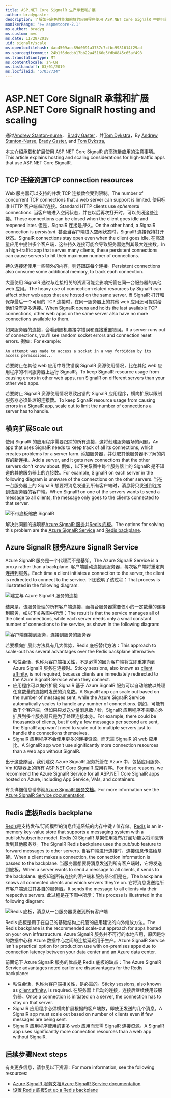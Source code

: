 ```yaml
---
title: ASP.NET Core SignalR 生产承载和扩展
author: bradygaster
description: 了解如何避免性能和缩放的应用程序使用 ASP.NET Core SignalR 中的问题。
monikerRange: '>= aspnetcore-2.1'
ms.author: bradyg
ms.custom: mvc
ms.date: 11/28/2018
uid: signalr/scale
ms.openlocfilehash: 4ac4509acc89d0091a3757c7cfbc9981614f29ad
ms.sourcegitcommit: 24b1f6decbb17bb22a45166e5fdb0845c65af498
ms.translationtype: MT
ms.contentlocale: zh-CN
ms.lasthandoff: 03/01/2019
ms.locfileid: "57037734"
---
```

# <a name="aspnet-core-signalr-hosting-and-scaling"></a><span data-ttu-id="2a2c7-103">ASP.NET Core SignalR 承载和扩展</span><span class="sxs-lookup"><span data-stu-id="2a2c7-103">ASP.NET Core SignalR hosting and scaling</span></span>

<span data-ttu-id="2a2c7-104">通过[Andrew Stanton-nurse](https://twitter.com/anurse)， [Brady Gaster](https://twitter.com/bradygaster)，并[Tom Dykstra](https://github.com/tdykstra)，</span><span class="sxs-lookup"><span data-stu-id="2a2c7-104">By [Andrew Stanton-Nurse](https://twitter.com/anurse), [Brady Gaster](https://twitter.com/bradygaster), and [Tom Dykstra](https://github.com/tdykstra),</span></span>

<span data-ttu-id="2a2c7-105">本文介绍承载和扩展使用 ASP.NET Core SignalR 的高流量应用的注意事项。</span><span class="sxs-lookup"><span data-stu-id="2a2c7-105">This article explains hosting and scaling considerations for high-traffic apps that use ASP.NET Core SignalR.</span></span>

## <a name="tcp-connection-resources"></a><span data-ttu-id="2a2c7-106">TCP 连接资源</span><span class="sxs-lookup"><span data-stu-id="2a2c7-106">TCP connection resources</span></span>

<span data-ttu-id="2a2c7-107">Web 服务器可以支持的并发 TCP 连接数会受到限制。</span><span class="sxs-lookup"><span data-stu-id="2a2c7-107">The number of concurrent TCP connections that a web server can support is limited.</span></span> <span data-ttu-id="2a2c7-108">使用标准 HTTP 客户端*临时*连接。</span><span class="sxs-lookup"><span data-stu-id="2a2c7-108">Standard HTTP clients use *ephemeral* connections.</span></span> <span data-ttu-id="2a2c7-109">当客户端进入空闲状态，并在以后再次打开时，可以关闭这些连接。</span><span class="sxs-lookup"><span data-stu-id="2a2c7-109">These connections can be closed when the client goes idle and reopened later.</span></span> <span data-ttu-id="2a2c7-110">但是，SignalR 连接是*持久*。</span><span class="sxs-lookup"><span data-stu-id="2a2c7-110">On the other hand, a SignalR connection is *persistent*.</span></span> <span data-ttu-id="2a2c7-111">甚至当客户端进入空闲状态时，SignalR 连接保持打开状态。</span><span class="sxs-lookup"><span data-stu-id="2a2c7-111">SignalR connections stay open even when the client goes idle.</span></span> <span data-ttu-id="2a2c7-112">在高流量应用中提供多个客户端，这些持久连接可能会导致服务器达到其最大连接数。</span><span class="sxs-lookup"><span data-stu-id="2a2c7-112">In a high-traffic app that serves many clients, these persistent connections can cause servers to hit their maximum number of connections.</span></span>

<span data-ttu-id="2a2c7-113">持久连接还使用一些额外的内存，则还跟踪每个连接。</span><span class="sxs-lookup"><span data-stu-id="2a2c7-113">Persistent connections also consume some additional memory, to track each connection.</span></span>

<span data-ttu-id="2a2c7-114">大量使用 SignalR 通过与连接相关的资源可能会影响托管在同一台服务器的其他 web 应用。</span><span class="sxs-lookup"><span data-stu-id="2a2c7-114">The heavy use of connection-related resources by SignalR can affect other web apps that are hosted on the same server.</span></span> <span data-ttu-id="2a2c7-115">当 SignalR 打开和保存最后一个可用的 TCP 连接时，在同一服务器上的其他 web 应用还可提供给他们没有更多连接。</span><span class="sxs-lookup"><span data-stu-id="2a2c7-115">When SignalR opens and holds the last available TCP connections, other web apps on the same server also have no more connections available to them.</span></span>

<span data-ttu-id="2a2c7-116">如果服务器的连接，会看到随机套接字错误和连接重置错误。</span><span class="sxs-lookup"><span data-stu-id="2a2c7-116">If a server runs out of connections, you'll see random socket errors and connection reset errors.</span></span> <span data-ttu-id="2a2c7-117">例如：</span><span class="sxs-lookup"><span data-stu-id="2a2c7-117">For example:</span></span>

```
An attempt was made to access a socket in a way forbidden by its access permissions...
```

<span data-ttu-id="2a2c7-118">若要防止在其他 web 应用中导致错误 SignalR 资源使用情况，比在其他 web 应用程序的不同服务器上运行 SignalR。</span><span class="sxs-lookup"><span data-stu-id="2a2c7-118">To keep SignalR resource usage from causing errors in other web apps, run SignalR on different servers than your other web apps.</span></span>

<span data-ttu-id="2a2c7-119">若要防止 SignalR 资源使用情况导致出错的 SignalR 应用程序，横向扩展以限制服务器必须处理的连接数。</span><span class="sxs-lookup"><span data-stu-id="2a2c7-119">To keep SignalR resource usage from causing errors in a SignalR app, scale out to limit the number of connections a server has to handle.</span></span>

## <a name="scale-out"></a><span data-ttu-id="2a2c7-120">横向扩展</span><span class="sxs-lookup"><span data-stu-id="2a2c7-120">Scale out</span></span>

<span data-ttu-id="2a2c7-121">使用 SignalR 的应用程序需要跟踪的所有连接，这将创建服务器场的问题。</span><span class="sxs-lookup"><span data-stu-id="2a2c7-121">An app that uses SignalR needs to keep track of all its connections, which creates problems for a server farm.</span></span> <span data-ttu-id="2a2c7-122">添加服务器，并获取其他服务器不了解的内容的新连接。</span><span class="sxs-lookup"><span data-stu-id="2a2c7-122">Add a server, and it gets new connections that the other servers don't know about.</span></span> <span data-ttu-id="2a2c7-123">例如，以下关系图中每个服务器上的 SignalR 是不知道的其他服务器上的连接数。</span><span class="sxs-lookup"><span data-stu-id="2a2c7-123">For example, SignalR on each server in the following diagram is unaware of the connections on the other servers.</span></span> <span data-ttu-id="2a2c7-124">当在一台服务器上的 SignalR 想要将消息发送到所有客户端时，消息将只发送到连接到该服务器的客户端。</span><span class="sxs-lookup"><span data-stu-id="2a2c7-124">When SignalR on one of the servers wants to send a message to all clients, the message only goes to the clients connected to that server.</span></span>

![不带底板缩放 SignalR](scale/_static/scale-no-backplane.png)

<span data-ttu-id="2a2c7-126">解决此问题的选项都[Azure SignalR 服务](#azure-signalr-service)并[Redis 底板](#redis-backplane)。</span><span class="sxs-lookup"><span data-stu-id="2a2c7-126">The options for solving this problem are the [Azure SignalR Service](#azure-signalr-service) and [Redis backplane](#redis-backplane).</span></span>

## <a name="azure-signalr-service"></a><span data-ttu-id="2a2c7-127">Azure SignalR 服务</span><span class="sxs-lookup"><span data-stu-id="2a2c7-127">Azure SignalR Service</span></span>

<span data-ttu-id="2a2c7-128">Azure SignalR 服务是一个代理而不是基架。</span><span class="sxs-lookup"><span data-stu-id="2a2c7-128">The Azure SignalR Service is a proxy rather than a backplane.</span></span> <span data-ttu-id="2a2c7-129">客户端启动连接到服务器，每次客户端将重定向连接到服务。</span><span class="sxs-lookup"><span data-stu-id="2a2c7-129">Each time a client initiates a connection to the server, the client is redirected to connect to the service.</span></span> <span data-ttu-id="2a2c7-130">下图说明了该过程：</span><span class="sxs-lookup"><span data-stu-id="2a2c7-130">That process is illustrated in the following diagram:</span></span>

![建立与 Azure SignalR 服务的连接](scale/_static/azure-signalr-service-one-connection.png)

<span data-ttu-id="2a2c7-132">结果是，该服务管理的所有客户端连接，而每台服务器需要仅小的一定数量的连接到服务，如以下关系图中所示：</span><span class="sxs-lookup"><span data-stu-id="2a2c7-132">The result is that the service manages all of the client connections, while each server needs only a small constant number of connections to the service, as shown in the following diagram:</span></span>

![客户端连接到服务，连接到服务的服务器](scale/_static/azure-signalr-service-multiple-connections.png)

<span data-ttu-id="2a2c7-134">若要横向扩展此方法具有几大优势，Redis 底板替代方法：</span><span class="sxs-lookup"><span data-stu-id="2a2c7-134">This approach to scale-out has several advantages over the Redis backplane alternative:</span></span>

* <span data-ttu-id="2a2c7-135">粘性会话，也称为[客户端相关性](/iis/extensions/configuring-application-request-routing-arr/http-load-balancing-using-application-request-routing#step-3---configure-client-affinity)，不是必需的因为客户端将立即重定向到 Azure SignalR 服务在连接时。</span><span class="sxs-lookup"><span data-stu-id="2a2c7-135">Sticky sessions, also known as [client affinity](/iis/extensions/configuring-application-request-routing-arr/http-load-balancing-using-application-request-routing#step-3---configure-client-affinity), is not required, because clients are immediately redirected to the Azure SignalR Service when they connect.</span></span>
* <span data-ttu-id="2a2c7-136">应用程序可以向外扩展 SignalR 基于 Azure SignalR 服务可以自动缩放以处理任意数量的连接时发送的消息数。</span><span class="sxs-lookup"><span data-stu-id="2a2c7-136">A SignalR app can scale out based on the number of messages sent, while the Azure SignalR Service automatically scales to handle any number of connections.</span></span> <span data-ttu-id="2a2c7-137">例如，可能有数千个客户端，但如果只发送少量消息数 / 秒，SignalR 应用程序不需要向外扩展到多个服务器只是为了处理连接本身。</span><span class="sxs-lookup"><span data-stu-id="2a2c7-137">For example, there could be thousands of clients, but if only a few messages per second are sent, the SignalR app won't need to scale out to multiple servers just to handle the connections themselves.</span></span>
* <span data-ttu-id="2a2c7-138">SignalR 应用程序不会使用更多的连接资源，而无需 SignalR 的 web 应用比。</span><span class="sxs-lookup"><span data-stu-id="2a2c7-138">A SignalR app won't use significantly more connection resources than a web app without SignalR.</span></span>

<span data-ttu-id="2a2c7-139">出于这些原因，我们建议 Azure SignalR 服务托管在 Azure 中，包括应用服务、 Vm 和容器上的所有 ASP.NET Core SignalR 应用程序。</span><span class="sxs-lookup"><span data-stu-id="2a2c7-139">For these reasons, we recommend the Azure SignalR Service for all ASP.NET Core SignalR apps hosted on Azure, including App Service, VMs, and containers.</span></span>

<span data-ttu-id="2a2c7-140">有关详细信息请参阅[Azure SignalR 服务文档](/azure/azure-signalr/signalr-overview)。</span><span class="sxs-lookup"><span data-stu-id="2a2c7-140">For more information see the [Azure SignalR Service documentation](/azure/azure-signalr/signalr-overview).</span></span>

## <a name="redis-backplane"></a><span data-ttu-id="2a2c7-141">Redis 底板</span><span class="sxs-lookup"><span data-stu-id="2a2c7-141">Redis backplane</span></span>

<span data-ttu-id="2a2c7-142">[Redis](https://redis.io/)是支持发布/订阅模型的消息传送系统的内存中键 / 值存储。</span><span class="sxs-lookup"><span data-stu-id="2a2c7-142">[Redis](https://redis.io/) is an in-memory key-value store that supports a messaging system with a publish/subscribe model.</span></span> <span data-ttu-id="2a2c7-143">Redis 的 SignalR 基架使用发布/订阅功能以将消息转发到其他服务器。</span><span class="sxs-lookup"><span data-stu-id="2a2c7-143">The SignalR Redis backplane uses the pub/sub feature to forward messages to other servers.</span></span> <span data-ttu-id="2a2c7-144">当客户端进行连接时，连接信息传递给基架。</span><span class="sxs-lookup"><span data-stu-id="2a2c7-144">When a client makes a connection, the connection information is passed to the backplane.</span></span> <span data-ttu-id="2a2c7-145">当服务器想要将消息发送到所有客户端时，它将发送到底板。</span><span class="sxs-lookup"><span data-stu-id="2a2c7-145">When a server wants to send a message to all clients, it sends to the backplane.</span></span> <span data-ttu-id="2a2c7-146">底板知道所有连接的客户端和服务器它们是在。</span><span class="sxs-lookup"><span data-stu-id="2a2c7-146">The backplane knows all connected clients and which servers they're on.</span></span> <span data-ttu-id="2a2c7-147">它将消息发送给所有客户端通过其各自的服务器。</span><span class="sxs-lookup"><span data-stu-id="2a2c7-147">It sends the message to all clients via their respective servers.</span></span> <span data-ttu-id="2a2c7-148">此过程是在下图中所示：</span><span class="sxs-lookup"><span data-stu-id="2a2c7-148">This process is illustrated in the following diagram:</span></span>

![Redis 底板，消息从一台服务器发送到所有客户端](scale/_static/redis-backplane.png)

<span data-ttu-id="2a2c7-150">Redis 底板是用于在自己的基础结构上托管的应用建议的向外缩放方法。</span><span class="sxs-lookup"><span data-stu-id="2a2c7-150">The Redis backplane is the recommended scale-out approach for apps hosted on your own infrastructure.</span></span> <span data-ttu-id="2a2c7-151">Azure SignalR 服务并不可行的本地应用，原因是你的数据中心和 Azure 数据中心之间的连接延迟用于生产。</span><span class="sxs-lookup"><span data-stu-id="2a2c7-151">Azure SignalR Service isn't a practical option for production use with on-premises apps due to connection latency between your data center and an Azure data center.</span></span>

<span data-ttu-id="2a2c7-152">前面记下 Azure SignalR 服务的优点是 Redis 底板的缺点：</span><span class="sxs-lookup"><span data-stu-id="2a2c7-152">The Azure SignalR Service advantages noted earlier are disadvantages for the Redis backplane:</span></span>

* <span data-ttu-id="2a2c7-153">粘性会话，也称为[客户端相关性](/iis/extensions/configuring-application-request-routing-arr/http-load-balancing-using-application-request-routing#step-3---configure-client-affinity)，是必需的。</span><span class="sxs-lookup"><span data-stu-id="2a2c7-153">Sticky sessions, also known as [client affinity](/iis/extensions/configuring-application-request-routing-arr/http-load-balancing-using-application-request-routing#step-3---configure-client-affinity), is required.</span></span> <span data-ttu-id="2a2c7-154">在服务器上启动的连接，连接后继续使用该服务器。</span><span class="sxs-lookup"><span data-stu-id="2a2c7-154">Once a connection is initiated on a server, the connection has to stay on that server.</span></span>
* <span data-ttu-id="2a2c7-155">SignalR 应用程序必须横向扩展根据的客户端数，即使正发送的几个消息。</span><span class="sxs-lookup"><span data-stu-id="2a2c7-155">A SignalR app must scale out based on number of clients even if few messages are being sent.</span></span>
* <span data-ttu-id="2a2c7-156">SignalR 应用程序使用的更多 web 应用而无需 SignalR 连接资源。</span><span class="sxs-lookup"><span data-stu-id="2a2c7-156">A SignalR app uses significantly more connection resources than a web app without SignalR.</span></span>

## <a name="next-steps"></a><span data-ttu-id="2a2c7-157">后续步骤</span><span class="sxs-lookup"><span data-stu-id="2a2c7-157">Next steps</span></span>

<span data-ttu-id="2a2c7-158">有关更多信息，请参见以下资源：</span><span class="sxs-lookup"><span data-stu-id="2a2c7-158">For more information, see the following resources:</span></span>

* [<span data-ttu-id="2a2c7-159">Azure SignalR 服务文档</span><span class="sxs-lookup"><span data-stu-id="2a2c7-159">Azure SignalR Service documentation</span></span>](/azure/azure-signalr/signalr-overview)
* [<span data-ttu-id="2a2c7-160">设置 Redis 底板</span><span class="sxs-lookup"><span data-stu-id="2a2c7-160">Set up a Redis backplane</span></span>](xref:signalr/redis-backplane)
